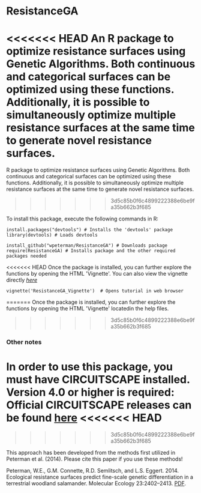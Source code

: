 ResistanceGA
============

<<<<<<< HEAD
An R package to optimize resistance surfaces using Genetic Algorithms. Both continuous and categorical surfaces can be optimized using these functions. Additionally, it is possible to simultaneously optimize multiple resistance surfaces at the same time to generate novel resistance surfaces.
=======
R package to optimize resistance surfaces using Genetic Algorithms. Both continuous and categorical surfaces can be optimized using these functions. Additionally, it is possible to simultaneously optimize multiple resistance surfaces at the same time to generate novel resistance surfaces.
>>>>>>> 3d5c85b0f6c4899222388e6be9fa35b662b3f685

To install this package, execute the following commands in R:

```
install.packages("devtools") # Installs the 'devtools' package
library(devtools) # Loads devtools

install_github("wpeterman/ResistanceGA") # Downloads package
require(ResistanceGA) # Installs package and the other required packages needed
```
<<<<<<< HEAD
Once the package is installed, you can further explore the functions by opening the HTML 'Vignette'. You can also view the vignette directly [*here*](https://dl.dropboxusercontent.com/u/23513016/ResistanceGA_Vignette.html "Vignette")
```
vignette('ResistanceGA_Vignette')  # Opens tutorial in web browser
```
=======
Once the package is installed, you can further explore the functions by opening the HTML 'Vignette' locatedin the help files.
>>>>>>> 3d5c85b0f6c4899222388e6be9fa35b662b3f685

### Other notes

In order to use this package, you must have CIRCUITSCAPE installed.
Version 4.0 or higher is required:
Official CIRCUITSCAPE releases can be found [here](https://code.google.com/p/circuitscape/downloads/list "CS downloads")
<<<<<<< HEAD
=======

>>>>>>> 3d5c85b0f6c4899222388e6be9fa35b662b3f685


This approach has been developed from the methods first utilized in Peterman et al. (2014). Please cite this paper if you use these methods!

Peterman, W.E., G.M. Connette, R.D. Semlitsch, and L.S. Eggert. 2014. Ecological resistance surfaces predict fine-scale genetic differentiation in a terrestrial woodland salamander. Molecular Ecology 23:2402–2413. [PDF](http://petermanresearch.weebly.com/uploads/2/5/9/2/25926970/peterman_et_al._2014--mec.pdf "Peterman et al.").